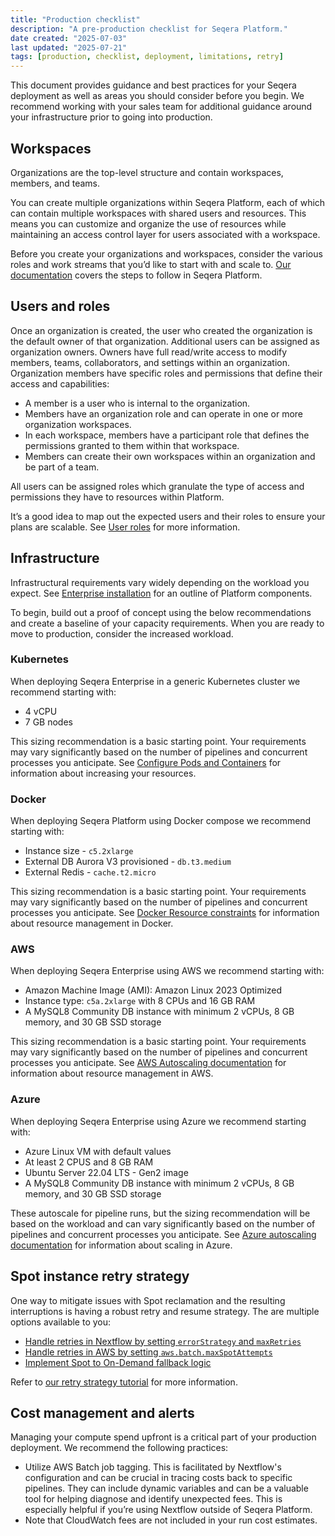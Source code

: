 ```yaml
---
title: "Production checklist"
description: "A pre-production checklist for Seqera Platform."
date created: "2025-07-03"
last updated: "2025-07-21"
tags: [production, checklist, deployment, limitations, retry]
---
```


This document provides guidance and best practices for your Seqera deployment as well as areas you should consider before you begin. We recommend working with your sales team for additional guidance around your infrastructure prior to going into production.

## Workspaces

Organizations are the top-level structure and contain workspaces, members, and teams.

You can create multiple organizations within Seqera Platform, each of which can contain multiple workspaces with shared users and resources. This means you can customize and organize the use of resources while maintaining an access control layer for users associated with a workspace.

Before you create your organizations and workspaces, consider the various roles and work streams that you’d like to start with and scale to. [Our documentation](https://docs.seqera.io/platform-cloud/orgs-and-teams/organizations) covers the steps to follow in Seqera Platform.

## Users and roles

Once an organization is created, the user who created the organization is the default owner of that organization. Additional users can be assigned as organization owners. Owners have full read/write access to modify members, teams, collaborators, and settings within an organization.
Organization members have specific roles and permissions that define their access and capabilities:

- A member is a user who is internal to the organization.
- Members have an organization role and can operate in one or more organization workspaces.
- In each workspace, members have a participant role that defines the permissions granted to them within that workspace.
- Members can create their own workspaces within an organization and be part of a team.

All users can be assigned roles which granulate the type of access and permissions they have to resources within Platform. 

It’s a good idea to map out the expected users and their roles to ensure your plans are scalable. See [User roles](https://docs.seqera.io/platform-enterprise/25.1/orgs-and-teams/roles) for more information.

## Infrastructure

Infrastructural requirements vary widely depending on the workload you expect. See [Enterprise installation](https://docs.seqera.io/platform-enterprise/latest/enterprise/overview) for an outline of Platform components.

To begin, build out a proof of concept using the below recommendations and create a baseline of your capacity requirements. When you are ready to move to production, consider the increased workload.

### Kubernetes

When deploying Seqera Enterprise in a generic Kubernetes cluster we recommend starting with: 

- 4 vCPU
- 7 GB nodes 

This sizing recommendation is a basic starting point. Your requirements may vary significantly based on the number of pipelines and concurrent processes you anticipate. See [Configure Pods and Containers](https://kubernetes.io/docs/tasks/configure-pod-container/) for information about increasing your resources.

### Docker

When deploying Seqera Platform using Docker compose we recommend starting with: 

- Instance size - `c5.2xlarge`
- External DB Aurora V3 provisioned - `db.t3.medium`
- External Redis - `cache.t2.micro`

This sizing recommendation is a basic starting point. Your requirements may vary significantly based on the number of pipelines and concurrent processes you anticipate. See [Docker Resource constraints](https://docs.docker.com/engine/containers/resource_constraints/) for information about resource management in Docker.

### AWS

When deploying Seqera Enterprise using AWS we recommend starting with: 

- Amazon Machine Image (AMI): Amazon Linux 2023 Optimized
- Instance type: `c5a.2xlarge` with 8 CPUs and 16 GB RAM
- A MySQL8 Community DB instance with minimum 2 vCPUs, 8 GB memory, and 30 GB SSD storage

This sizing recommendation is a basic starting point. Your requirements may vary significantly based on the number of pipelines and concurrent processes you anticipate. See [AWS Autoscaling documentation](https://aws.amazon.com/autoscaling/) for information about resource management in AWS.

### Azure

When deploying Seqera Enterprise using Azure we recommend starting with: 

- Azure Linux VM with default values
- At least 2 CPUS and 8 GB RAM
- Ubuntu Server 22.04 LTS - Gen2 image
- A MySQL8 Community DB instance with minimum 2 vCPUs, 8 GB memory, and 30 GB SSD storage

These autoscale for pipeline runs, but the sizing recommendation will be based on the workload and can vary significantly based on the number of pipelines and concurrent processes you anticipate. See [Azure autoscaling documentation](https://learn.microsoft.com/en-us/azure/azure-monitor/autoscale/autoscale-get-started) for information about scaling in Azure.

## Spot instance retry strategy

One way to mitigate issues with Spot reclamation and the resulting interruptions is having a robust retry and resume strategy. The are multiple options available to you:

- [Handle retries in Nextflow by setting `errorStrategy` and `maxRetries`](https://docs.seqera.io/platform-cloud/tutorials/retry-strategy#handle-retries-in-nextflow-by-setting-errorstrategy-and-maxretries)
- [Handle retries in AWS by setting `aws.batch.maxSpotAttempts`](https://docs.seqera.io/platform-cloud/tutorials/retry-strategy#handle-retries-in-aws-by-setting-awsbatchmaxspotattempts)
- [Implement Spot to On-Demand fallback logic](https://docs.seqera.io/platform-cloud/tutorials/retry-strategy#implement-spot-to-on-demand-fallback-logic)

Refer to [our retry strategy tutorial](https://docs.seqera.io/platform-cloud/tutorials/retry-strategy) for more information.

## Cost management and alerts

Managing your compute spend upfront is a critical part of your production deployment. We recommend the following practices:

- Utilize AWS Batch job tagging. This is facilitated by Nextflow's configuration and can be crucial in tracing costs back to specific pipelines. They can include dynamic variables and can be a valuable tool for helping diagnose and identify unexpected fees. This is especially helpful if you’re using Nextflow outside of Seqera Platform.
- Note that CloudWatch fees are not included in your run cost estimates.
